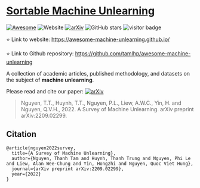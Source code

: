 # [Sortable Machine Unlearning](https://github.com/tamlhp/awesome-machine-unlearning)
[![Awesome](https://awesome.re/badge.svg)](https://awesome.re)
![Website](https://img.shields.io/website?down_color=lightgrey&down_message=offline&label=status&up_color=green&up_message=online&url=https%3A%2F%2Fawesome-machine-unlearning.github.io%2F)
[![arXiv](https://img.shields.io/badge/arXiv-2209.02299-b31b1b.svg)](https://arxiv.org/abs/2209.02299)
![GitHub stars](https://img.shields.io/github/stars/tamlhp/awesome-machine-unlearning?color=yellow&label=Stars)
![visitor badge](https://visitor-badge.glitch.me/badge?page_id=tamlhp.awesome-machine-unlearning)

:star: Link to website: https://awesome-machine-unlearning.github.io/

:star: Link to Github repository: https://github.com/tamlhp/awesome-machine-unlearning

A collection of academic articles, published methodology, and datasets on the subject of **machine unlearning**.

Please read and cite our paper: [![arXiv](https://img.shields.io/badge/arXiv-2209.02299-b31b1b.svg)](https://arxiv.org/abs/2209.02299)

>Nguyen, T.T., Huynh, T.T., Nguyen, P.L., Liew, A.W.C., Yin, H. and Nguyen, Q.V.H., 2022. A Survey of Machine Unlearning. arXiv preprint arXiv:2209.02299.

## Citation

```
@article{nguyen2022survey,
  title={A Survey of Machine Unlearning},
  author={Nguyen, Thanh Tam and Huynh, Thanh Trung and Nguyen, Phi Le and Liew, Alan Wee-Chung and Yin, Hongzhi and Nguyen, Quoc Viet Hung},
  journal={arXiv preprint arXiv:2209.02299},
  year={2022}
}
```
